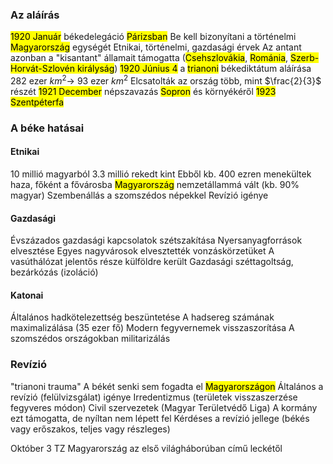 ### Az aláírás
<mark class="hltr-orange">1920 Január</mark> békedelegáció <mark class="hltr-green">Párizsban</mark>
Be kell bizonyítani a történelmi <mark class="hltr-green">Magyarország</mark> egységét
Etnikai, történelmi, gazdasági érvek
Az antant azonban a "kisantant" államait támogatta (<mark class="hltr-green">Csehszlovákia</mark>, <mark class="hltr-green">Románia</mark>, <mark class="hltr-green">Szerb-Horvát-Szlovén királyság</mark>)
<mark class="hltr-orange">1920 Június 4</mark> a <mark class="hltr-green">trianoni</mark> békediktátum aláírása
282 ezer $km^2\to$ 93 ezer $km^2$
Elcsatolták az ország több, mint $\frac{2}{3}$ részét
<mark class="hltr-orange">1921 December</mark> népszavazás <mark class="hltr-green">Sopron</mark> és környékéről
<mark class="hltr-orange">1923</mark> <mark class="hltr-green">Szentpéterfa</mark>
### A béke hatásai
#### Etnikai
10 millió magyarból 3.3 millió rekedt kint
Ebből kb. 400 ezren menekültek haza, főként a fővárosba
<mark class="hltr-green">Magyarország</mark> nemzetállammá vált (kb. 90% magyar)
Szembenállás a szomszédos népekkel
Revízió igénye
#### Gazdasági
Évszázados gazdasági kapcsolatok szétszakítása
Nyersanyagforrások elvesztése
Egyes nagyvárosok elvesztették vonzáskörzetüket
A vasúthálózat jelentős része külföldre került
Gazdasági széttagoltság, bezárkózás (izoláció)
#### Katonai
Általános hadkötelezettség beszüntetése
A hadsereg számának maximalizálása (35 ezer fő)
Modern fegyvernemek visszaszorítása
A szomszédos országokban militarizálás
### Revízió
"trianoni trauma"
A békét senki sem fogadta el <mark class="hltr-green">Magyarországon</mark>
Általános a revízió (felülvizsgálat) igénye
Irredentizmus (területek visszaszerzése fegyveres módon)
Civil szervezetek (Magyar Területvédő Liga)
A kormány ezt támogatta, de nyíltan nem lépett fel
Kérdéses a revízió jellege (békés vagy erőszakos, teljes vagy részleges)


Október 3 TZ  Magyarország az első világháborúban című leckétől